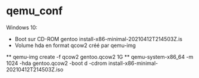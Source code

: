 # qemu_conf

Windows 10:

* Boot sur CD-ROM gentoo install-x86-minimal-20210412T214503Z.is
* Volume hda en format qcow2 créé par qemu-img

** qemu-img create -f qcow2 gentoo.qcow2 1G
** qemu-system-x86_64 -m 1024 -hda gentoo.qcow2 -boot d -cdrom install-x86-minimal-20210412T214503Z.iso
